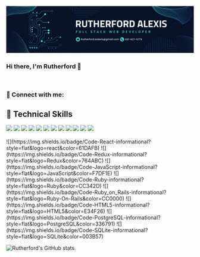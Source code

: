 <img src="img/BAF928D1-2106-4FA4-8D8F-DDD2B1B4BEF5.png" alt="my banner">

### Hi there, I'm Rutherford 👋

</br>

### 🤝 Connect with me:

## 💼 Technical Skills
<div align-items="start">
<img src="https://img.shields.io/badge/React-20232A?style=for-the-badge&logo=react&logoColor=61DAFB">

<img src="https://img.shields.io/badge/Redux-593D88?style=for-the-badge&logo=redux&logoColor=white">

<img src="	https://img.shields.io/badge/SQLite-07405E?style=for-the-badge&logo=sqlite&logoColor=white">

<img src="https://img.shields.io/badge/Heroku-430098?style=for-the-badge&logo=heroku&logoColor=white">

<img src="https://img.shields.io/badge/json%20web%20tokens-323330?style=for-the-badge&logo=json-web-tokens&logoColor=pink">

<img src="https://img.shields.io/badge/Express.js-404D59?style=for-the-badge">

<img src="https://img.shields.io/badge/HTML5-E34F26?style=for-the-badge&logo=html5&logoColor=white">

<img src="https://img.shields.io/badge/Javasrcipt-323330?style=for-the-badge&logo=javasrcipt&logoColor=F7DF1E">

<img src="https://img.shields.io/badge/Node.js-43853D?style=for-the-badge&logo=node.js&logoColor=white">

<img src="https://img.shields.io/badge/Javasrcipt-323330?style=for-the-badge&logo=javasrcipt&logoColor=F7DF1E">

<img src="https://img.shields.io/badge/CSS-239120?&style=for-the-badge&logo=css3&logoColor=white">

<img src="https://img.shields.io/badge/HTML-239120?style=for-the-badge&logo=html5&logoColor=white">
</div>

</br>
![](https://img.shields.io/badge/Code-React-informational?style=flat&logo=react&color=61DAFB)
![](https://img.shields.io/badge/Code-Redux-informational?style=flat&logo=Redux&color=764ABC)
![](https://img.shields.io/badge/Code-JavaScript-informational?style=flat&logo=JavaScript&color=F7DF1E)
![](https://img.shields.io/badge/Code-Ruby-informational?style=flat&logo=Ruby&color=CC342D)
![](https://img.shields.io/badge/Code-Ruby_on_Rails-informational?style=flat&logo=Ruby-On-Rails&color=CC0000)
![](https://img.shields.io/badge/Code-HTML5-informational?style=flat&logo=HTML5&color=E34F26)
![](https://img.shields.io/badge/Code-PostgreSQL-informational?style=flat&logo=PostgreSQL&color=336791)
![](https://img.shields.io/badge/Code-SQLite-informational?style=flat&logo=SQLite&color=003B57)

![Rutherford's GitHub stats](https://github-readme-stats.vercel.app/api?username=Rutherford-Git&show_icons=true&theme=tokyonight)


<!--
**Rutherford-Git/Rutherford-Git** is a ✨ _special_ ✨ repository because its `README.md` (this file) appears on your GitHub profile.

Here are some ideas to get you started:

- 🔭 I’m currently working on ...
- 🌱 I’m currently learning ...
- 👯 I’m looking to collaborate on ...
- 🤔 I’m looking for help with ...
- 💬 Ask me about ...
- 📫 How to reach me: ...
- 😄 Pronouns: ...
- ⚡ Fun fact: ...
-->
